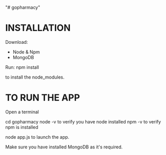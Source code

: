 "# gopharmacy"

# INSTALLATION

Download:

- Node & Npm
- MongoDB

Run:
npm install

to install the node_modules.

# TO RUN THE APP
Open a terminal

cd gopharmacy
node -v to verify you have node installed
npm -v to verify npm is installed

node app.js to launch the app.

Make sure you have installed MongoDB as it's required.

